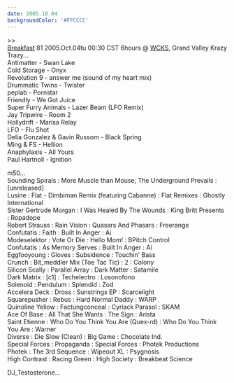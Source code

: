 ```yaml
---
date: 2005.10.04
backgroundColor: '#FFCCCC'
---
```


\>>[  
Breakfast](http://breakfast.wcks.org/) 81 2005.Oct.04tu 00:30 CST 6hours @ [WCKS](http://www.wcks.org/), Grand Valley Krazy Trazy...  
Antimatter - Swan Lake  
Cold Storage - Onyx  
Revolution 9 - answer me (sound of my heart mix)  
Drummatic Twins - Twister  
peplab - Pornstar  
Friendly - We Got Juice  
Super Furry Animals - Lazer Beam (LFO Remix)  
Jay Tripwire - Room 2  
Hollydrift - Marisa Relay  
LFO - Flu Shot  
Delia Gonzalez & Gavin Russom - Black Spring  
Ming & FS - Hellion  
Anaphylaxis - All Yours  
Paul Hartnoll - Ignition  

m50...  
Sounding Spirals : More Muscle than Mouse, The Underground Prevails : \[unreleased\]  
Lusine : Flat - Dimbiman Remix (featuring Cabanne) : Flat Remixes : Ghostly International  
Sister Gertrude Morgan : I Was Healed By The Wounds : King Britt Presents : Ropadope  
Robert Strauss : Rain Vision : Quasars And Phasars : Freerange  
Confutatis : Faith : Built In Anger : Ai  
Modeselektor : Vote Or Die : Hello Mom! : BPitch Control  
Confutatis : As Memory Serves : Built In Anger : Ai  
Eggfooyoung : Gloves : Subsidence : Touchin' Bass  
Crunch : Bit\_meddler Mix (Toe Tac Tic) : 2 : Colony  
Silicon Scally : Parallel Array : Dark Matter : Satamile  
Dark Matrix : \[c1\] : Techelectro : Losonofono  
Solenoid : Pendulum : Splendid : Zod  
Accelera Deck : Dross : Sunstrings EP : Scarcelight  
Squarepusher : Rebus : Hard Normal Daddy : WARP  
Quinoline Yellow : Factungconceal : Cyriack Parasol : SKAM  
Ace Of Base : All That She Wants : The Sign : Arista  
Saint Etienne : Who Do You Think You Are (Quex-rd) : Who Do You Think You Are : Warner  
Diverse : Die Slow (Clean) : Big Game : Chocolate Ind.  
Special Forces : Propaganda : Special Forces : Photek Productions  
Photek : The 3rd Sequence : Wipeout XL : Psygnosis  
High Contrast : Racing Green : High Society : Breakbeat Science  

DJ\_Testosterone...